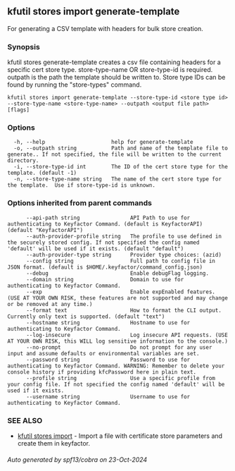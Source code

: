 ## kfutil stores import generate-template

For generating a CSV template with headers for bulk store creation.

### Synopsis

kfutil stores generate-template creates a csv file containing headers for a specific cert store type.
store-type-name OR store-type-id is required.
outpath is the path the template should be written to.
Store type IDs can be found by running the "store-types" command.

```
kfutil stores import generate-template --store-type-id <store type id> --store-type-name <store-type-name> --outpath <output file path> [flags]
```

### Options

```
  -h, --help                     help for generate-template
  -o, --outpath string           Path and name of the template file to generate.. If not specified, the file will be written to the current directory.
  -i, --store-type-id int        The ID of the cert store type for the template. (default -1)
  -n, --store-type-name string   The name of the cert store type for the template.  Use if store-type-id is unknown.
```

### Options inherited from parent commands

```
      --api-path string                API Path to use for authenticating to Keyfactor Command. (default is KeyfactorAPI) (default "KeyfactorAPI")
      --auth-provider-profile string   The profile to use defined in the securely stored config. If not specified the config named 'default' will be used if it exists. (default "default")
      --auth-provider-type string      Provider type choices: (azid)
      --config string                  Full path to config file in JSON format. (default is $HOME/.keyfactor/command_config.json)
      --debug                          Enable debugFlag logging.
      --domain string                  Domain to use for authenticating to Keyfactor Command.
      --exp                            Enable expEnabled features. (USE AT YOUR OWN RISK, these features are not supported and may change or be removed at any time.)
      --format text                    How to format the CLI output. Currently only text is supported. (default "text")
      --hostname string                Hostname to use for authenticating to Keyfactor Command.
      --log-insecure                   Log insecure API requests. (USE AT YOUR OWN RISK, this WILL log sensitive information to the console.)
      --no-prompt                      Do not prompt for any user input and assume defaults or environmental variables are set.
      --password string                Password to use for authenticating to Keyfactor Command. WARNING: Remember to delete your console history if providing kfcPassword here in plain text.
      --profile string                 Use a specific profile from your config file. If not specified the config named 'default' will be used if it exists.
      --username string                Username to use for authenticating to Keyfactor Command.
```

### SEE ALSO

* [kfutil stores import](kfutil_stores_import.md)	 - Import a file with certificate store parameters and create them in keyfactor.

###### Auto generated by spf13/cobra on 23-Oct-2024
